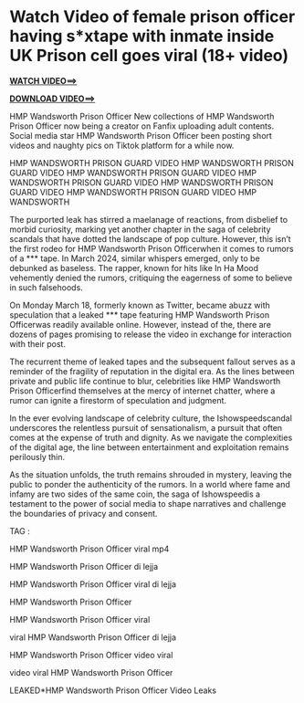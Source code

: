 # Watch Video of female prison officer having s*xtape with inmate inside UK Prison cell goes viral (18+ video)

<b><a rel="noopener nofollow" href="https://sportsonhd.com/hd/soccer/">WATCH VIDEO==> </a></b>

<b><a rel="noopener nofollow" href="https://sportsonhd.com/hd/soccer/">DOWNLOAD VIDEO==></a></b>

 

 

HMP Wandsworth Prison Officer New collections of HMP Wandsworth Prison Officer now being a creator on Fanfix uploading adult contents. Social media star HMP Wandsworth Prison Officer been posting short videos and naughty pics on Tiktok platform for a while now.

HMP WANDSWORTH PRISON GUARD VIDEO HMP WANDSWORTH PRISON GUARD VIDEO HMP WANDSWORTH PRISON GUARD VIDEO HMP WANDSWORTH PRISON GUARD VIDEO HMP WANDSWORTH PRISON GUARD VIDEO HMP WANDSWORTH PRISON GUARD VIDEO HMP WANDSWORTH

 

The purported leak has stirred a maelanage of reactions, from disbelief to morbid curiosity, marking yet another chapter in the saga of celebrity scandals that have dotted the landscape of pop culture. However, this isn’t the first rodeo for HMP Wandsworth Prison Officerwhen it comes to rumors of a *** tape. In March 2024, similar whispers emerged, only to be debunked as baseless. The rapper, known for hits like In Ha Mood vehemently denied the rumors, critiquing the eagerness of some to believe in such falsehoods.

On Monday March 18, formerly known as Twitter, became abuzz with speculation that a leaked *** tape featuring HMP Wandsworth Prison Officerwas readily available online. However, instead of the, there are dozens of pages promising to release the video in exchange for interaction with their post.

The recurrent theme of leaked tapes and the subsequent fallout serves as a reminder of the fragility of reputation in the digital era. As the lines between private and public life continue to blur, celebrities like HMP Wandsworth Prison Officerfind themselves at the mercy of internet chatter, where a rumor can ignite a firestorm of speculation and judgment.

In the ever evolving landscape of celebrity culture, the Ishowspeedscandal underscores the relentless pursuit of sensationalism, a pursuit that often comes at the expense of truth and dignity. As we navigate the complexities of the digital age, the line between entertainment and exploitation remains perilously thin.

As the situation unfolds, the truth remains shrouded in mystery, leaving the public to ponder the authenticity of the rumors. In a world where fame and infamy are two sides of the same coin, the saga of Ishowspeedis a testament to the power of social media to shape narratives and challenge the boundaries of privacy and consent.

TAG :

HMP Wandsworth Prison Officer viral mp4

HMP Wandsworth Prison Officer di lejja

HMP Wandsworth Prison Officer viral di lejja

HMP Wandsworth Prison Officer

HMP Wandsworth Prison Officer viral

viral HMP Wandsworth Prison Officer di lejja

HMP Wandsworth Prison Officer video viral

video viral HMP Wandsworth Prison Officer

LEAKED*HMP Wandsworth Prison Officer Video Leaks
